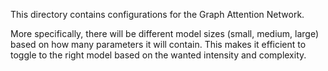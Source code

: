 This directory contains configurations for the Graph Attention Network.

More specifically, there will be different model sizes (small, medium, large) based on how many parameters it will contain. This makes it efficient to toggle to the right model based on the wanted intensity and complexity.
